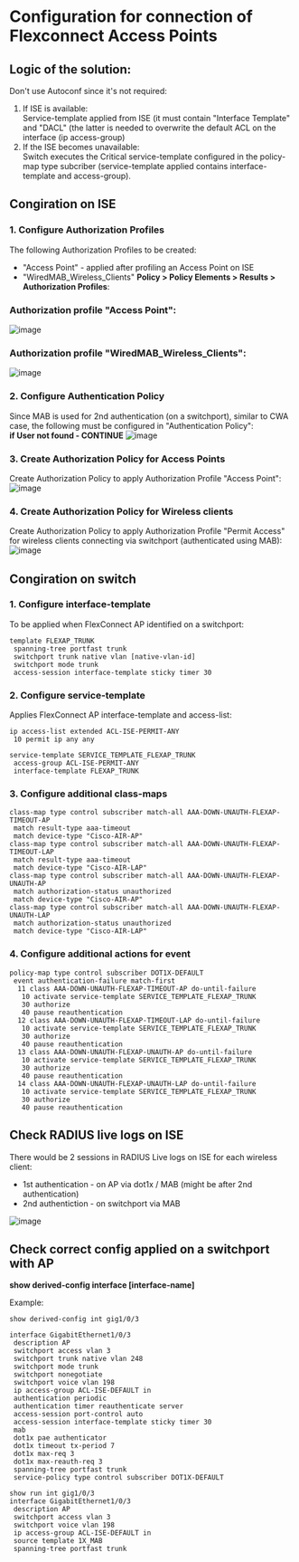 # Configuration for connection of Flexconnect Access Points

## Logic of the solution:
Don't use Autoconf since it's not required:
1. If ISE is available:<br>
Service-template applied from ISE (it must contain "Interface Template" and "DACL" (the latter is needed to overwrite the default ACL on the interface (ip access-group)
2. If the ISE becomes unavailable:<br>
Switch executes the Critical service-template configured in the policy-map type subcriber (service-template applied contains interface-template and access-group).

## Congiration on ISE

### 1. Configure Authorization Profiles
The following Authorization Profiles to be created:
- "Access Point" - applied after profiling an Access Point on ISE
- "WiredMAB_Wireless_Clients"
**Policy > Policy Elements > Results > Authorization Profiles**:<br>
### Authorization profile "Access Point":
![image](https://user-images.githubusercontent.com/60174786/177613838-e69e3a11-f58f-4644-9542-50a1e70ba228.png)
### Authorization profile "WiredMAB_Wireless_Clients":
![image](https://user-images.githubusercontent.com/60174786/177616347-c108e0e4-4ce9-450b-992f-3db4e4a80295.png)

### 2. Configure Authentication Policy
Since MAB is used for 2nd authentication (on a switchport), similar to CWA case, the following must be configured in "Authentication Policy":<br>
**if User not found - CONTINUE**
![image](https://user-images.githubusercontent.com/60174786/177613298-9554ea3f-5e05-4724-9975-29f7385a8b21.png)

### 3. Create Authorization Policy for Access Points
Create Authorization Policy to apply Authorization Profile "Access Point":
![image](https://user-images.githubusercontent.com/60174786/177614108-9d81b872-3131-402a-82fe-242d402b6311.png)

### 4. Create Authorization Policy for Wireless clients
Create Authorization Policy to apply Authorization Profile "Permit Access" for wireless clients connecting via switchport (authenticated using MAB):
![image](https://user-images.githubusercontent.com/60174786/177615219-1e1a4bb2-cdbb-4292-89c4-9e7a3c212ec3.png)

## Congiration on switch
### 1. Configure interface-template
To be applied when FlexConnect AP identified on a switchport:
```
template FLEXAP_TRUNK
 spanning-tree portfast trunk
 switchport trunk native vlan [native-vlan-id]
 switchport mode trunk
 access-session interface-template sticky timer 30
```

### 2. Configure service-template
Applies FlexConnect AP interface-template and access-list:
```
ip access-list extended ACL-ISE-PERMIT-ANY
 10 permit ip any any

service-template SERVICE_TEMPLATE_FLEXAP_TRUNK
 access-group ACL-ISE-PERMIT-ANY
 interface-template FLEXAP_TRUNK
```

### 3. Configure additional class-maps
```
class-map type control subscriber match-all AAA-DOWN-UNAUTH-FLEXAP-TIMEOUT-AP
 match result-type aaa-timeout
 match device-type "Cisco-AIR-AP"
class-map type control subscriber match-all AAA-DOWN-UNAUTH-FLEXAP-TIMEOUT-LAP
 match result-type aaa-timeout
 match device-type "Cisco-AIR-LAP"
class-map type control subscriber match-all AAA-DOWN-UNAUTH-FLEXAP-UNAUTH-AP
 match authorization-status unauthorized
 match device-type "Cisco-AIR-AP"
class-map type control subscriber match-all AAA-DOWN-UNAUTH-FLEXAP-UNAUTH-LAP
 match authorization-status unauthorized
 match device-type "Cisco-AIR-LAP"
```

### 4. Configure additional actions for event
```
policy-map type control subscriber DOT1X-DEFAULT
 event authentication-failure match-first
  11 class AAA-DOWN-UNAUTH-FLEXAP-TIMEOUT-AP do-until-failure
   10 activate service-template SERVICE_TEMPLATE_FLEXAP_TRUNK
   30 authorize
   40 pause reauthentication
  12 class AAA-DOWN-UNAUTH-FLEXAP-TIMEOUT-LAP do-until-failure
   10 activate service-template SERVICE_TEMPLATE_FLEXAP_TRUNK
   30 authorize
   40 pause reauthentication
  13 class AAA-DOWN-UNAUTH-FLEXAP-UNAUTH-AP do-until-failure
   10 activate service-template SERVICE_TEMPLATE_FLEXAP_TRUNK
   30 authorize
   40 pause reauthentication
  14 class AAA-DOWN-UNAUTH-FLEXAP-UNAUTH-LAP do-until-failure
   10 activate service-template SERVICE_TEMPLATE_FLEXAP_TRUNK
   30 authorize
   40 pause reauthentication
```

## Check RADIUS live logs on ISE
There would be 2 sessions in RADIUS Live logs on ISE for each wireless client:
- 1st authentication - on AP via dot1x / MAB (might be after 2nd authentication)
- 2nd authentiction - on switchport via MAB

![image](https://user-images.githubusercontent.com/60174786/177612944-25a5c3a8-ec9d-4ff9-9a83-9b3be5ef9bac.png)

## Check correct config applied on a switchport with AP

**show derived-config interface [interface-name]**<br>

Example:
```
show derived-config int gig1/0/3

interface GigabitEthernet1/0/3
 description AP
 switchport access vlan 3
 switchport trunk native vlan 248
 switchport mode trunk
 switchport nonegotiate
 switchport voice vlan 198
 ip access-group ACL-ISE-DEFAULT in
 authentication periodic
 authentication timer reauthenticate server
 access-session port-control auto
 access-session interface-template sticky timer 30
 mab
 dot1x pae authenticator
 dot1x timeout tx-period 7
 dot1x max-req 3
 dot1x max-reauth-req 3
 spanning-tree portfast trunk
 service-policy type control subscriber DOT1X-DEFAULT

```

```
show run int gig1/0/3
interface GigabitEthernet1/0/3
 description AP
 switchport access vlan 3
 switchport voice vlan 198
 ip access-group ACL-ISE-DEFAULT in
 source template 1X_MAB
 spanning-tree portfast trunk
```

